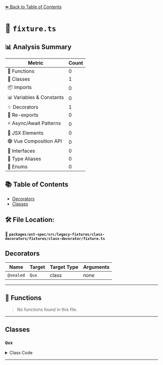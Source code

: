 [⬅️ Back to Table of Contents](../../../../../../../index.md)

# 📄 `fixture.ts`

## 📊 Analysis Summary

| Metric | Count |
|--------|-------|
| 🔧 Functions | 0 |
| 🧱 Classes | 1 |
| 📦 Imports | 0 |
| 📊 Variables & Constants | 0 |
| ✨ Decorators | 1 |
| 🔄 Re-exports | 0 |
| ⚡ Async/Await Patterns | 0 |
| 💠 JSX Elements | 0 |
| 🟢 Vue Composition API | 0 |
| 📐 Interfaces | 0 |
| 📑 Type Aliases | 0 |
| 🎯 Enums | 0 |

## 📚 Table of Contents

- [Decorators](#decorators)
- [Classes](#classes)

## 🛠️ File Location:
📂 **`packages/ast-spec/src/legacy-fixtures/class-decorators/fixtures/class-decorator/fixture.ts`**

## Decorators

| Name | Target | Target Type | Arguments |
|------|--------|-------------|----------|
| `@sealed` | `Qux` | class | *none* |


---

## 🔧 Functions

> No functions found in this file.


---

## Classes

### `Qux`

<details><summary>Class Code</summary>

```ts
@sealed
class Qux {}
```
</details>


---